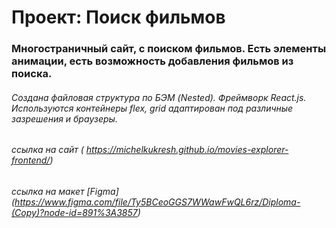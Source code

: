 # Проект: Поиск фильмов

### Многостраничный сайт, с поиском фильмов. Есть элементы анимации, есть возможность добавления фильмов из поиска.

###### Создана файловая структура по БЭМ (Nested). Фреймворк React.js. Используются контейнеры flex, grid адаптирован под различные зазрешения и браузеры.

###### ссылка на сайт ( https://michelkukresh.github.io/movies-explorer-frontend/)
###### ссылка на макет [Figma] (https://www.figma.com/file/Ty5BCeoGGS7WWawFwQL6rz/Diploma-(Copy)?node-id=891%3A3857)
